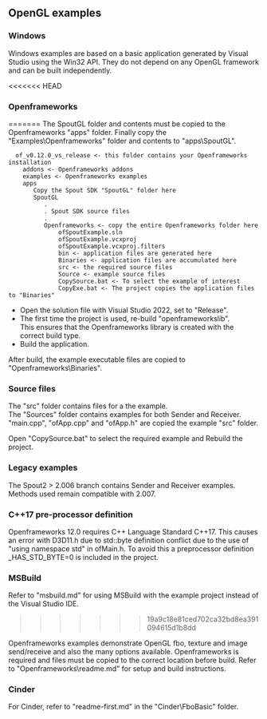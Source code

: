 ## OpenGL examples

### Windows

Windows examples are based on a basic application generated by Visual Studio using the Win32 API. They do not depend on any OpenGL framework and can be built independently.

<<<<<<< HEAD
### Openframeworks
=======
The SpoutGL folder and contents must be copied to the Openframeworks "apps" folder. Finally copy the "Examples\Openframeworks" folder and contents to "apps\SpoutGL".

      of_v0.12.0_vs_release <- this folder contains your Openframeworks installation
	    addons <- Openframeworks addons
	    examples <- Openframeworks examples
	    apps
	       Copy the Spout SDK "SpoutGL" folder here
		   SpoutGL
	          .
		      . Spout SDK source files
	          .
	          Openframeworks <- copy the entire Openframeworks folder here
                  ofSpoutExample.sln
                  ofSpoutExample.vcxproj
                  ofSpoutExample.vcxproj.filters
                  bin <- application files are generated here
                  Binaries <- application files are accumulated here
                  src <- the required source files
			      Source <- example source files
				  CopySource.bat <- To select the example of interest
				  CopyExe.bat <- The project copies the application files to "Binaries"

- Open the solution file with Visual Studio 2022, set to "Release".
- The first time the project is used, re-build "openframeworkslib".\
This ensures that the Openframeworks library is created with the correct build type.
- Build the application.

After build, the example executable files are copied to "Openframeworks\Binaries".

### Source files

The "src" folder contains files for a the example.\
The "Sources" folder contains examples for both Sender and Receiver.\
"main.cpp", "ofApp.cpp" and "ofApp.h" are copied the example "src" folder.

Open "CopySource.bat" to select the required example and Rebuild the project.

### Legacy examples

The Spout2 > 2.006 branch contains Sender and Receiver examples. Methods used remain compatible with 2.007. 

### C++17 pre-processor definition

Openframeworks 12.0 requires C++ Language Standard C++17.
This causes an error with D3D11.h due to std::byte definition conflict
due to the use of "using namespace std" in ofMain.h. To avoid this
a preprocessor definition _HAS_STD_BYTE=0 is included in the project.

### MSBuild

Refer to "msbuild.md" for using MSBuild with the example project instead of the Visual Studio IDE.
>>>>>>> 19a9c18e81ced702ca32bd8ea391094615d1b8dd

Openframeworks examples demonstrate OpenGL fbo, texture and image send/receive and also the many options available. Openframeworks is required and files must be copied to the correct location before build. Refer to "Openframeworks\readme.md" for setup and build instructions.

### Cinder

For Cinder, refer to "readme-first.md" in the "Cinder\FboBasic" folder.






    
